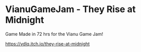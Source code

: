 # VianuGameJam - They Rise at Midnight

Game Made in 72 hrs for the Vianu Game Jam!

https://vdlq.itch.io/they-rise-at-midnight
